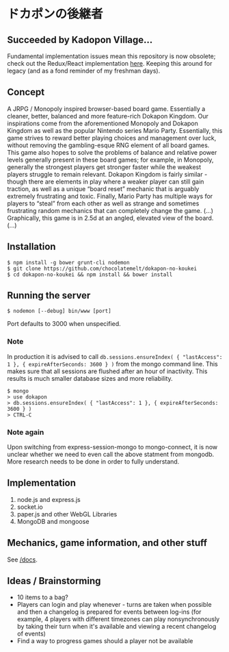 ﻿ドカポンの後継者
===============

## Succeeded by Kadopon Village...
Fundamental implementation issues mean this repository is now obsolete;
check out the Redux/React implementation [here](https://github.com/chocolatemelt/dokapon-no-koukeisha.git). Keeping this around for legacy (and as a fond reminder of my freshman days).

## Concept

A JRPG / Monopoly inspired browser-based board game. Essentially a cleaner, better, balanced and more feature-rich Dokapon Kingdom. Our inspirations come from the aforementioned Monopoly and Dokapon Kingdom as well as the popular Nintendo series Mario Party. Essentially, this game strives to reward better playing choices and management over luck, without removing the gambling-esque RNG element of all board games. This game also hopes to solve the problems of balance and relative power levels generally present in these board games; for example, in Monopoly, generally the strongest players get stronger faster while the weakest players struggle to remain relevant. Dokapon Kingdom is fairly similar - though there are elements in play where a weaker player can still gain traction, as well as a unique “board reset” mechanic that is arguably extremely frustrating and toxic. Finally, Mario Party has multiple ways for players to “steal” from each other as well as strange and sometimes frustrating random mechanics that can completely change the game. (...)
Graphically, this game is in 2.5d at an angled, elevated view of the board. (...)

## Installation

```
$ npm install -g bower grunt-cli nodemon
$ git clone https://github.com/chocolatemelt/dokapon-no-koukei
$ cd dokapon-no-koukei && npm install && bower install
```

## Running the server

```
$ nodemon [--debug] bin/www [port]
```
Port defaults to 3000 when unspecified.

### Note

In production it is advised to call `db.sessions.ensureIndex( { "lastAccess": 1 }, { expireAfterSeconds: 3600 } )` from the mongo command line. This makes sure that all sessions are flushed after an hour of inactivity. This results is much smaller database sizes and more reliability.
```
$ mongo
> use dokapon
> db.sessions.ensureIndex( { "lastAccess": 1 }, { expireAfterSeconds: 3600 } )
> CTRL-C
```

### Note again

Upon switching from express-session-mongo to mongo-connect, it is now unclear whether we need to even call the above statment from mongodb. More research needs to be done in order to fully understand.

## Implementation

1. node.js and express.js
2. socket.io
3. paper.js and other WebGL Libraries
4. MongoDB and mongoose

## Mechanics, game information, and other stuff

See [/docs](../../tree/master/docs).

## Ideas / Brainstorming
 
 - 10 items to a bag?
 - Players can login and play whenever - turns are taken when possible and then a changelog is prepared for events between log-ins (for example, 4 players with different timezones can play nonsynchronously by taking their turn when it's available and viewing a recent changelog of events)
 - Find a way to progress games should a player not be available
